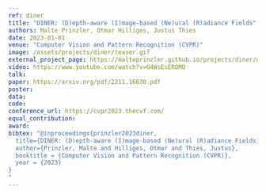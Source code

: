 ```yaml
---
ref: diner
title: "DINER: (D)epth-aware (I)mage-based (Ne)ural (R)adiance Fields"
authors: Malte Prinzler, Otmar Hilliges, Justus Thies
date: 2023-01-01
venue: "Computer Vision and Pattern Recognition (CVPR)"
image: /assets/projects/diner/teaser.gif
external_project_page: https://malteprinzler.github.io/projects/diner/diner.html
video: https://www.youtube.com/watch?v=G4WsEsEROMQ
talk: 
paper: https://arxiv.org/pdf/2211.16630.pdf
poster: 
data: 
code: 
conference_url: https://cvpr2023.thecvf.com/
equal_contribution: 
award: 
bibtex: "@inproceedings{prinzler2023diner,
  title={DINER: (D)epth-aware (I)mage-based (Ne)ural (R)adiance Fields},
  author={Prinzler, Malte and Hilliges, Otmar and Thies, Justus},    
  booktitle = {Computer Vision and Pattern Recognition (CVPR)},
  year = {2023}
}
"
---
```

